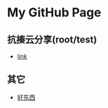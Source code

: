 # My GitHub Page
## 抗揍云分享(root/test)
- [link](https://www.lanzou.com/b0bwgf6yf)
## 其它
- [好东西](https://www.wenshushu.cn/box/2y9xxjki7c8)
